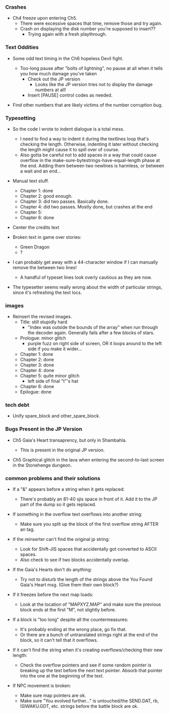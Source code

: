 ### Crashes
* Ch4 freeze upon entering Ch5.
    * There were excessive spaces that time, remove those and try again.
    * Crash on displaying the disk number you're supposed to insert??
        * Trying again with a fresh playthrough.

### Text Oddities
* Some odd text timing in the Ch6 hopeless Devil fight.
    * Too-long pause after "bolts of lightning", no pause at all when it tells you how much damage you've taken
        * Check out the JP version
            * Looks like the JP version tries not to display the damage numbers at all! 
        * Insert [PAUSE] control codes as needed.

* Find other numbers that are likely victims of the number corruption bug.

### Typesetting
* So the code I wrote to indent dialogue is a total mess.
    * I need to find a way to indent it during the textlines loop that's checking the length. Otherwise, indenting it later without checking the length might cause it to spill over of course.
    * Also gotta be careful not to add spaces in a way that could cause overflow in the make-sure-bytestrings-have-equal-length phase at the end. Adding them between two newlines is harmless, or between a wait and an end...

* Manual text stuff.
    * Chapter 1: done
    * Chapter 2: good enough.
    * Chapter 3: did two passes. Basically done.
    * Chapter 4: did two passes. Mostly done, but crashes at the end
    * Chapter 5:
    * Chapter 6: done

* Center the credits text

* Broken text in game over stories:
    * Green Dragon
    * ?

* I can probably get away with a 44-character window if I can manually remove the <LN> between two lines!
    * A handful of typeset lines look overly cautious as they are now.

* The typesetter seems really wrong about the width of particular strings, since it's refreshing the text locs.

### images
* Reinsert the revised images.
    * Title: still stupidly hard
        * "Index was outside the bounds of the array" when run through the decoder again. Generally fails after a few blocks of stars.
    * Prologue: minor glitch
        * purple fuzz on right side of screen, OR it loops around to the left side if you make it wider...
    * Chapter 1: done
    * Chapter 2: done
    * Chapter 3: done
    * Chapter 4: done
    * Chapter 5: quite minor glitch
        * left side of final "t"'s hat
    * Chapter 6: done
    * Epilogue:  done

### tech debt
* Unify spare_block and other_spare_block.

### Bugs Present in the JP Version
* Ch5 Gaia's Heart transaprency, but only in Shambahla.
    * This is present in the original JP version.

* Ch5 Graphical glitch in the lava when entering the second-to-last screen in the Stonehenge dungeon.

### common problems and their solutions
* If a "&" appears before a string when it gets replaced:
    * There's probably an 81-40 sjis space in front of it. Add it to the JP part of the dump so it gets replaced.

* If something in the overflow text overflows into another string:
    * Make sure you split up the block of the first overflow string AFTER an <END> tag.

* If the reinserter can't find the original jp string:
    * Look for Shift-JIS spaces that accidentally got converted to ASCII spaces.
    * Also check to see if two blocks accidentally overlap.

* If the Gaia's Hearts don't do anything:
    * Try not to disturb the length of the strings above the You Found Gaia's Heart msg. (Give them their own block?)

* If it freezes before the next map loads:
    * Look at the location of "MAPXYZ.MAP" and make sure the previous block ends at the first "M", not slightly before.

* If a block is "too long" despite all the countermeasures:
    * It's probably ending at the wrong place, go fix that.
    * Or there are a bunch of untranslated strings right at the end of the block, so it can't tell that it overflows.

* If it can't find the string when it's creating overflows/checking their new length:
    * Check the overflow pointers and see if some random pointer is breaking up the text before the next text pointer. Absorb that pointer into the one at the beginning of the text.

* If NPC movement is broken:
    * Make sure map pointers are ok.
    * Make sure "You evolved further..." is untouched/the SEND.DAT, rb, ISIWAKU.GDT, etc. strings before the battle block are ok.